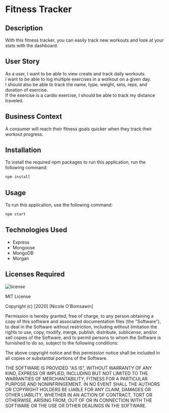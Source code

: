 # Fitness Tracker

## Description
With this fitness tracker, you can easily track new workouts and look at your stats with the dashboard. 

## User Story

As a user, I want to be able to view create and track daily workouts.<br>
I want to be able to log multiple exercises in a workout on a given day. <br>
I should also be able to track the name, type, weight, sets, reps, and duration of exercise.<br>
If the exercise is a cardio exercise, I should be able to track my distance traveled.

## Business Context

A consumer will reach their fitness goals quicker when they track their workout progress.

## Installation

To install the required npm packages to run this application, run the following command:
```sh
npm install
```

## Usage

To run this application, use the following command:
```sh
npm start
```

## Technologies Used

* Express
* Mongoose
* MongoDB
* Morgan

## Licenses Required

![license](https://img.shields.io/badge/license-MIT-green)

MIT License

Copyright (c) [2020] [Nicole O'Bomsawin]

Permission is hereby granted, free of charge, to any person obtaining a copy
of this software and associated documentation files (the "Software"), to deal
in the Software without restriction, including without limitation the rights
to use, copy, modify, merge, publish, distribute, sublicense, and/or sell
copies of the Software, and to permit persons to whom the Software is
furnished to do so, subject to the following conditions:

The above copyright notice and this permission notice shall be included in all
copies or substantial portions of the Software.

THE SOFTWARE IS PROVIDED "AS IS", WITHOUT WARRANTY OF ANY KIND, EXPRESS OR
IMPLIED, INCLUDING BUT NOT LIMITED TO THE WARRANTIES OF MERCHANTABILITY,
FITNESS FOR A PARTICULAR PURPOSE AND NONINFRINGEMENT. IN NO EVENT SHALL THE
AUTHORS OR COPYRIGHT HOLDERS BE LIABLE FOR ANY CLAIM, DAMAGES OR OTHER
LIABILITY, WHETHER IN AN ACTION OF CONTRACT, TORT OR OTHERWISE, ARISING FROM,
OUT OF OR IN CONNECTION WITH THE SOFTWARE OR THE USE OR OTHER DEALINGS IN THE
SOFTWARE.